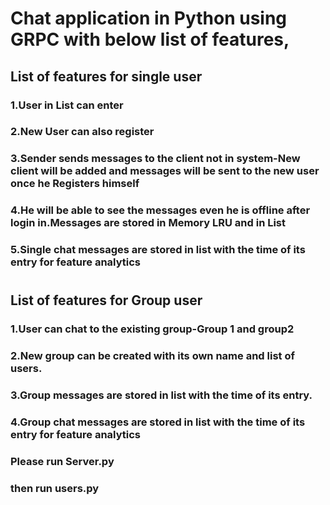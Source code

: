 
# Chat application in Python using GRPC with below list of features,

## List of features for single user 
###     1.User in List can enter
###     2.New User can also register
###     3.Sender sends messages to the client not in system-New client will be added and messages will be sent to the new user once he Registers himself
###     4.He will be able to see the messages even he is offline after login in.Messages are stored in Memory  LRU and in List
###     5.Single chat messages are stored in list with the time of its entry for feature analytics
#
#
## List of features for Group user 
###     1.User can chat to the existing group-Group 1 and group2
###     2.New group can be created with its own name and list of users.
###     3.Group messages are stored in list with the time of its entry.
###     4.Group chat messages are stored in list with the time of its entry for feature analytics


### Please run Server.py

### then run users.py

